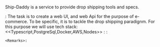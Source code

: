 Ship-Daddy is a service to provide drop shipping tools and specs.

<Problem Statement>: The task is to create a web UI, and web Api for the purpose of e-commerce. To be specific, it is to tackle the drop shipping paradignm. For this purpose we will use tech stack: <<Typescript,PostgreSql,Docker,AWS,Nodes>>
  <Architecture>:
    <List of Stories>:
      
    <Remarks>:

